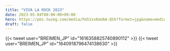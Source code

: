 ```yaml
---
title: "VIVA LA ROCK 2023"
date: 2023-05-04T00:00:00+09:00
hero: https://pbs.twimg.com/media/Fm51xs0aUAA-QSh?format=jpg&name=medium
draft: false
---
```


{{< tweet user="BREIMEN_JP" id="1616358825740890112" >}}
{{< tweet user="BREIMEN_JP" id="1640918796474138630" >}}
